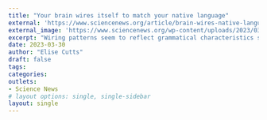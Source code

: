 ```yaml
---
title: "Your brain wires itself to match your native language"
external: 'https://www.sciencenews.org/article/brain-wires-native-language-neurons'
external_image: 'https://www.sciencenews.org/wp-content/uploads/2023/03/032723_ec_language-brain-differences_feat.jpg'
excerpt: "Wiring patterns seem to reflect grammatical characteristics specific to different languages"
date: 2023-03-30
author: "Elise Cutts"
draft: false
tags:
categories:
outlets:
- Science News
# layout options: single, single-sidebar
layout: single
---
```


